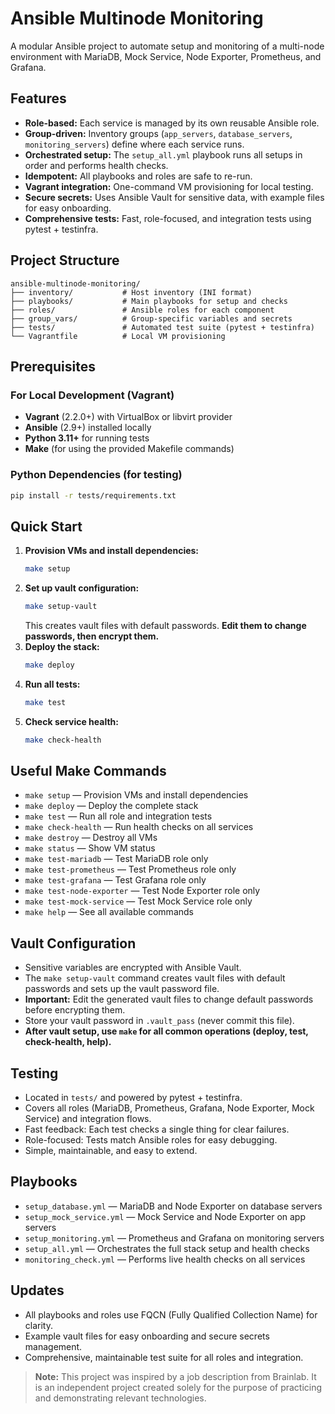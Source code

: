 # Ansible Multinode Monitoring

A modular Ansible project to automate setup and monitoring of a multi-node environment with MariaDB, Mock Service, Node Exporter, Prometheus, and Grafana.

## Features
- **Role-based:** Each service is managed by its own reusable Ansible role.
- **Group-driven:** Inventory groups (`app_servers`, `database_servers`, `monitoring_servers`) define where each service runs.
- **Orchestrated setup:** The `setup_all.yml` playbook runs all setups in order and performs health checks.
- **Idempotent:** All playbooks and roles are safe to re-run.
- **Vagrant integration:** One-command VM provisioning for local testing.
- **Secure secrets:** Uses Ansible Vault for sensitive data, with example files for easy onboarding.
- **Comprehensive tests:** Fast, role-focused, and integration tests using pytest + testinfra.

## Project Structure
```
ansible-multinode-monitoring/
├── inventory/           # Host inventory (INI format)
├── playbooks/           # Main playbooks for setup and checks
├── roles/               # Ansible roles for each component
├── group_vars/          # Group-specific variables and secrets
├── tests/               # Automated test suite (pytest + testinfra)
└── Vagrantfile          # Local VM provisioning
```

## Prerequisites

### For Local Development (Vagrant)
- **Vagrant** (2.2.0+) with VirtualBox or libvirt provider
- **Ansible** (2.9+) installed locally
- **Python 3.11+** for running tests
- **Make** (for using the provided Makefile commands)

### Python Dependencies (for testing)
```bash
pip install -r tests/requirements.txt
```

## Quick Start
1. **Provision VMs and install dependencies:**
   ```bash
   make setup
   ```
2. **Set up vault configuration:**
   ```bash
   make setup-vault
   ```
   This creates vault files with default passwords. **Edit them to change passwords, then encrypt them.**
3. **Deploy the stack:**
   ```bash
   make deploy
   ```
4. **Run all tests:**
   ```bash
   make test
   ```
5. **Check service health:**
   ```bash
   make check-health
   ```

## Useful Make Commands
- `make setup` — Provision VMs and install dependencies
- `make deploy` — Deploy the complete stack
- `make test` — Run all role and integration tests
- `make check-health` — Run health checks on all services
- `make destroy` — Destroy all VMs
- `make status` — Show VM status
- `make test-mariadb` — Test MariaDB role only
- `make test-prometheus` — Test Prometheus role only
- `make test-grafana` — Test Grafana role only
- `make test-node-exporter` — Test Node Exporter role only
- `make test-mock-service` — Test Mock Service role only
- `make help` — See all available commands

## Vault Configuration
- Sensitive variables are encrypted with Ansible Vault.
- The `make setup-vault` command creates vault files with default passwords and sets up the vault password file.
- **Important:** Edit the generated vault files to change default passwords before encrypting them.
- Store your vault password in `.vault_pass` (never commit this file).
- **After vault setup, use `make` for all common operations (deploy, test, check-health, help).**

## Testing
- Located in `tests/` and powered by pytest + testinfra.
- Covers all roles (MariaDB, Prometheus, Grafana, Node Exporter, Mock Service) and integration flows.
- Fast feedback: Each test checks a single thing for clear failures.
- Role-focused: Tests match Ansible roles for easy debugging.
- Simple, maintainable, and easy to extend.

## Playbooks
- `setup_database.yml` — MariaDB and Node Exporter on database servers
- `setup_mock_service.yml` — Mock Service and Node Exporter on app servers
- `setup_monitoring.yml` — Prometheus and Grafana on monitoring servers
- `setup_all.yml` — Orchestrates the full stack setup and health checks
- `monitoring_check.yml` — Performs live health checks on all services

## Updates
- All playbooks and roles use FQCN (Fully Qualified Collection Name) for clarity.
- Example vault files for easy onboarding and secure secrets management.
- Comprehensive, maintainable test suite for all roles and integration.

> **Note:** This project was inspired by a job description from Brainlab. It is an independent project created solely for the purpose of practicing and demonstrating relevant technologies.
